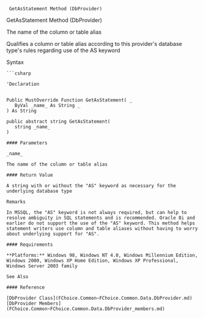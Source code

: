 ﻿     GetAsStatement Method (DbProvider)                                                   

GetAsStatement Method (DbProvider)

The name of the column or table alias

Qualifies a column or table alias according to this provider's database type's rules regarding use of the AS keyword

Syntax

```vbnet
```csharp

'Declaration
 

Public MustOverride Function GetAsStatement( _
   ByVal _name_ As String _
) As String

public abstract string GetAsStatement( 
   string _name_
)

#### Parameters

_name_

The name of the column or table alias

#### Return Value

A string with or without the "AS" keyword as necessary for the underlying database type

Remarks

In MSSQL, the "AS" keyword is not always required, but can help to resolve ambiguity in SQL statements and is recommended. Oracle 8i and earlier do not support the use of the "AS" keyword. This method helps statement writers use column and table aliases without having to worry about underlying support for "AS".

#### Requirements

**Platforms:** Windows 98, Windows NT 4.0, Windows Millennium Edition, Windows 2000, Windows XP Home Edition, Windows XP Professional, Windows Server 2003 family

See Also

#### Reference

[DbProvider Class](FChoice.Common~FChoice.Common.Data.DbProvider.md)  
[DbProvider Members](FChoice.Common~FChoice.Common.Data.DbProvider_members.md)